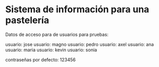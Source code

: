 # Sistema de información para una pastelería

Datos de acceso para de usuarios para pruebas:

usuario: jose
usuario: magno
usuario: pedro
usuario: axel
usuario: ana
usuario: maria
usuario: kevin
usuario: sonia

contraseñas por defecto: 123456



